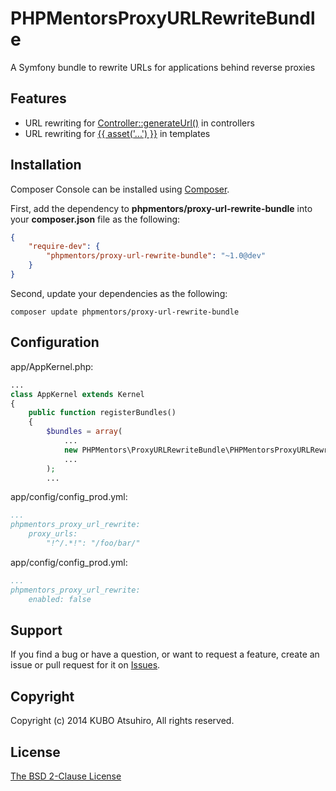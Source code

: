 # PHPMentorsProxyURLRewriteBundle

A Symfony bundle to rewrite URLs for applications behind reverse proxies

## Features

* URL rewriting for [Controller::generateUrl()](http://symfony.com/doc/current/quick_tour/the_controller.html#redirecting-and-forwarding) in controllers
* URL rewriting for [{{ asset('...') }}](http://symfony.com/doc/current/book/templating.html#linking-to-assets) in templates

## Installation

Composer Console can be installed using [Composer](http://getcomposer.org/).

First, add the dependency to **phpmentors/proxy-url-rewrite-bundle** into your **composer.json** file as the following:

```json
{
    "require-dev": {
        "phpmentors/proxy-url-rewrite-bundle": "~1.0@dev"
    }
}
```

Second, update your dependencies as the following:

```console
composer update phpmentors/proxy-url-rewrite-bundle
```

## Configuration

app/AppKernel.php:

```php
...
class AppKernel extends Kernel
{
    public function registerBundles()
    {
        $bundles = array(
            ...
            new PHPMentors\ProxyURLRewriteBundle\PHPMentorsProxyURLRewriteBundle(),
            ...
        );
        ...
```

app/config/config_prod.yml:

```yaml
...
phpmentors_proxy_url_rewrite:
    proxy_urls:
        "!^/.*!": "/foo/bar/"
```

app/config/config_prod.yml:

```yaml
...
phpmentors_proxy_url_rewrite:
    enabled: false
```

## Support

If you find a bug or have a question, or want to request a feature, create an issue or pull request for it on [Issues](https://github.com/phpmentors-jp/proxy-url-rewrite-bundle/issues).

## Copyright

Copyright (c) 2014 KUBO Atsuhiro, All rights reserved.

## License

[The BSD 2-Clause License](http://opensource.org/licenses/BSD-2-Clause)
